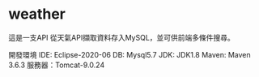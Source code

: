# weather
這是一支API 從天氣API擷取資料存入MySQL，並可供前端多條件搜尋。

開發環境
IDE: Eclipse-2020-06
DB: Mysql5.7
JDK: JDK1.8
Maven: Maven 3.6.3
服務器：Tomcat-9.0.24

